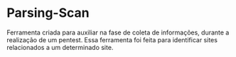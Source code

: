 # Parsing-Scan
Ferramenta criada para auxiliar na fase de coleta de informações, durante a realização de um pentest. Essa ferramenta foi feita para identificar sites relacionados a um determinado site.
